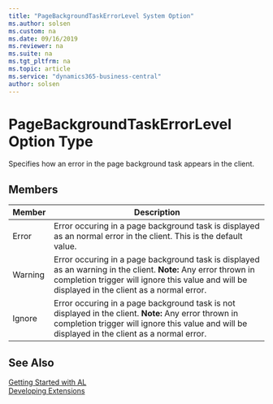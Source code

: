 ```yaml
---
title: "PageBackgroundTaskErrorLevel System Option"
ms.author: solsen
ms.custom: na
ms.date: 09/16/2019
ms.reviewer: na
ms.suite: na
ms.tgt_pltfrm: na
ms.topic: article
ms.service: "dynamics365-business-central"
author: solsen
---
```

[//]: # (START>DO_NOT_EDIT)
[//]: # (IMPORTANT:Do not edit any of the content between here and the END>DO_NOT_EDIT.)
[//]: # (Any modifications should be made in the .xml files in the ModernDev repo.)
# PageBackgroundTaskErrorLevel Option Type
Specifies how an error in the page background task appears in the client.

## Members
|  Member  |  Description  |
|----------------|---------------|
|Error|Error occuring in a page background task is displayed as an normal error in the client. This is the default value.|
|Warning|Error occuring in a page background task is displayed as an warning in the client. **Note:** Any error thrown in completion trigger will ignore this value and will be displayed in the client as a normal error.|
|Ignore|Error occuring in a page background task is not displayed in the client. **Note:** Any error thrown in completion trigger will ignore this value and will be displayed in the client as a normal error.|

[//]: # (IMPORTANT: END>DO_NOT_EDIT)
## See Also  
[Getting Started with AL](../../devenv-get-started.md)  
[Developing Extensions](../../devenv-dev-overview.md)  